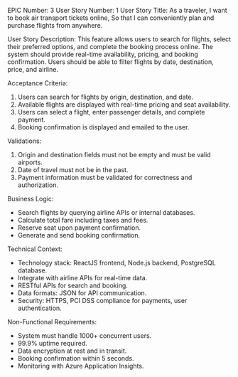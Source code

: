 EPIC Number: 3
User Story Number: 1
User Story Title: As a traveler, I want to book air transport tickets online, So that I can conveniently plan and purchase flights from anywhere.

User Story Description: This feature allows users to search for flights, select their preferred options, and complete the booking process online. The system should provide real-time availability, pricing, and booking confirmation. Users should be able to filter flights by date, destination, price, and airline.

Acceptance Criteria:
1. Users can search for flights by origin, destination, and date.
2. Available flights are displayed with real-time pricing and seat availability.
3. Users can select a flight, enter passenger details, and complete payment.
4. Booking confirmation is displayed and emailed to the user.

Validations:
1. Origin and destination fields must not be empty and must be valid airports.
2. Date of travel must not be in the past.
3. Payment information must be validated for correctness and authorization.

Business Logic: 
- Search flights by querying airline APIs or internal databases.
- Calculate total fare including taxes and fees.
- Reserve seat upon payment confirmation.
- Generate and send booking confirmation.

Technical Context:
- Technology stack: ReactJS frontend, Node.js backend, PostgreSQL database.
- Integrate with airline APIs for real-time data.
- RESTful APIs for search and booking.
- Data formats: JSON for API communication.
- Security: HTTPS, PCI DSS compliance for payments, user authentication.

Non-Functional Requirements:
- System must handle 1000+ concurrent users.
- 99.9% uptime required.
- Data encryption at rest and in transit.
- Booking confirmation within 5 seconds.
- Monitoring with Azure Application Insights.